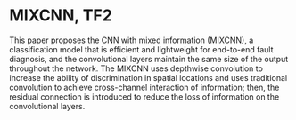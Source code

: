 # MIXCNN, TF2
This paper proposes the CNN with mixed information (MIXCNN), a classification model that is efficient and lightweight for end-to-end fault diagnosis, and the convolutional layers maintain the same size of the output throughout the network. The MIXCNN uses depthwise convolution to increase
the ability of discrimination in spatial locations and uses traditional convolution to achieve cross-channel interaction of information; then, the residual connection
is introduced to reduce the loss of information on the convolutional layers. 
